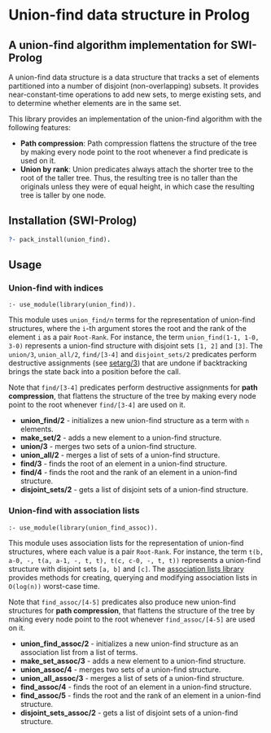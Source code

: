 # Union-find data structure in Prolog
## A union-find algorithm implementation for SWI-Prolog

A union-find data structure is a data structure that tracks a set of elements partitioned into a number of disjoint (non-overlapping) subsets. It provides near-constant-time operations to add new sets, to merge existing sets, and to determine whether elements are in the same set.

This library provides an implementation of the union-find algorithm with the following features:

* **Path compression**: Path compression flattens the structure of the tree by making every node point to the root whenever a find predicate is used on it.
* **Union by rank**: Union predicates always attach the shorter tree to the root of the taller tree. Thus, the resulting tree is no taller than the originals unless they were of equal height, in which case the resulting tree is taller by one node.

## Installation (SWI-Prolog)

```prolog
?- pack_install(union_find).
```

## Usage

### Union-find with indices

```
:- use_module(library(union_find)).
```

This module uses `union_find/n` terms for the representation of union-find structures, where the `i`-th argument stores the root and the rank of the element `i` as a pair `Root-Rank`. For instance, the term `union_find(1-1, 1-0, 3-0)` represents a union-find structure with disjoint sets `[1, 2]` and `[3]`. The `union/3`, `union_all/2`, `find/[3-4]` and `disjoint_sets/2` predicates perform destructive assignments (see [setarg/3](https://www.swi-prolog.org/pldoc/doc_for?object=setarg/3)) that are undone if backtracking brings the state back into a position before the call.

Note that `find/[3-4]` predicates perform destructive assignments for **path compression**, that flattens the structure of the tree by making every node point to the root whenever `find/[3-4]` are used on it.

* **union_find/2** - initializes a new union-find structure as a term with `n` elements.
* **make_set/2** - adds a new element to a union-find structure.
* **union/3** - merges two sets of a union-find structure.
* **union_all/2** - merges a list of sets of a union-find structure.
* **find/3** - finds the root of an element in a union-find structure.
* **find/4** - finds the root and the rank of an element in a union-find structure.
* **disjoint_sets/2** - gets a list of disjoint sets of a union-find structure.

### Union-find with association lists

```
:- use_module(library(union_find_assoc)).
```

This module uses association lists for the representation of union-find structures, where each value is a pair `Root-Rank`. For instance, the term `t(b, a-0, -, t(a, a-1, -, t, t), t(c, c-0, -, t, t))` represents a union-find structure with disjoint sets `[a, b]` and `[c]`. The [association lists library](https://www.swi-prolog.org/pldoc/man?section=assoc) provides methods for creating, querying and modifying association lists in `O(log(n))` worst-case time.

Note that `find_assoc/[4-5]` predicates also produce new union-find structures for **path compression**, that flattens the structure of the tree by making every node point to the root whenever `find_assoc/[4-5]` are used on it.

* **union_find_assoc/2** - initializes a new union-find structure as an association list from a list of terms.
* **make_set_assoc/3** - adds a new element to a union-find structure.
* **union_assoc/4** - merges two sets of a union-find structure.
* **union_all_assoc/3** - merges a list of sets of a union-find structure.
* **find_assoc/4** - finds the root of an element in a union-find structure.
* **find_assoc/5** - finds the root and the rank of an element in a union-find structure.
* **disjoint_sets_assoc/2** - gets a list of disjoint sets of a union-find structure.